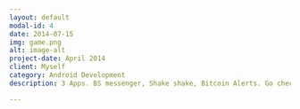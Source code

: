 ```yaml
---
layout: default
modal-id: 4
date: 2014-07-15
img: game.png
alt: image-alt
project-date: April 2014
client: Myself
category: Android Development
description: 3 Apps. BS messenger, Shake shake, Bitcoin Alerts. Go check out my app store - <a href="https://play.google.com/store/apps/developer?id=Mark+Law+Studio">Play Store - Mark Law Studio</a>. 

---
```


